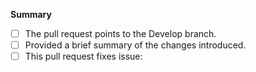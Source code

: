 **Summary**



- [ ] The pull request points to the Develop branch.
- [ ] Provided a brief summary of the changes introduced.
- [ ] This pull request fixes issue:
